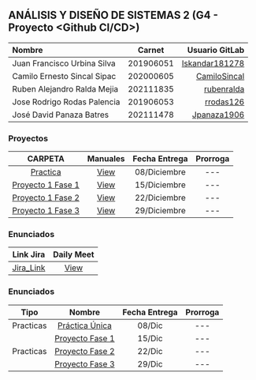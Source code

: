 ## ANÁLISIS Y DISEÑO DE SISTEMAS 2 (G4 - Proyecto <Github CI/CD>)

| Nombre | Carnet | Usuario GitLab |
| :------ | :-------: | -------: |
| Juan Francisco Urbina Silva  |   201906051   | [Iskandar181278](https://gitlab.com/iskandar181278) |
| Camilo Ernesto Sincal Sipac | 202000605 | [CamiloSincal](https://gitlab.com/CamiloSincal) |
| Ruben Alejandro Ralda Mejia | 202111835 | [rubenralda](https://gitlab.com/rubenralda) |
| Jose Rodrigo Rodas Palencia | 201906053 | [rrodas126](https://gitlab.com/rrodas126) |
| José David Panaza Batres | 202111478 | [Jpanaza1906](https://gitlab.com/Jpanaza1906) |

### Proyectos

|     CARPETA     |   Manuales   | Fecha Entrega | Prorroga |
| :-------------: | :----: | :-----------: | :------: |
| [Practica](./Practica/) | [View](.) | 08/Diciembre |   ---   |
| [Proyecto 1 Fase 1](./Proyecto/) | [View](./Manuales/) | 15/Diciembre |   ---   |
| [Proyecto 1 Fase 2](./Proyecto/) | [View](./Manuales/) | 22/Diciembre |   ---   |
| [Proyecto 1 Fase 3](./Proyecto/) | [View](./Manuales/) | 29/Diciembre |   ---   |

### Enunciados

|     Link Jira     |   Daily Meet   | 
| :-------------: | :----: |
| [Jira_Link](https://ingenieria-team-bvpvuu2t.atlassian.net/jira/software/projects/AP/boards/6) | [View](./Manuales/Tecnico/Dailys/DAILYS.pdf) |


### Enunciados

<table>
    <thead>
        <tr>
            <th>Tipo</th>
            <th>Nombre</th>
            <th>Fecha Entrega</th>
            <th>Prorroga</th>
        </tr>
    </thead>
    <tbody>
        <tr>
            <td rowspan=1 align="center">Practicas</td>
            <td rowspan=1 align="center"><a href="./Enunciados/[AYD2]Practica.pdf">Práctica Única</a></td>
            <td align="center">08/Dic</td>
            <td align="center">---</td>
        </tr>
        <tr>
            <td rowspan=3 align="center">Practicas</td>
            <td rowspan=1 align="center"><a href="./Enunciados/[AYD2]Proyecto.pdf">Proyecto Fase 1</a></td>
            <td align="center">15/Dic</td>
            <td align="center">---</td>
        </tr>
        <tr>
            <td rowspan=1 align="center"><a href="./Enunciados/[AYD2]Proyecto.pdf">Proyecto Fase 2</a></td>
            <td align="center">22/Dic</td>
            <td align="center">---</td>
        </tr>
        <tr>
            <td rowspan=1 align="center"><a href="./Enunciados/[AYD2]Proyecto.pdf">Proyecto Fase 3</a></td>
            <td align="center">29/Dic</td>
            <td align="center">---</td>
        </tr>
    </tbody>
</table>